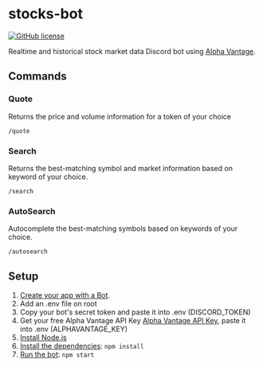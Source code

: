 # stocks-bot
[![GitHub license](https://img.shields.io/badge/license-MIT-blue.svg)](https://github.com/rafael89/stocks-bot/blob/main/LICENSE)

Realtime and historical stock market data Discord bot using [Alpha Vantage](https://www.alphavantage.co/).

## Commands
### Quote
Returns the price and volume information for a token of your choice

`/quote`

### Search

Returns the best-matching symbol and market information based on keyword of your choice.

`/search`

### AutoSearch

Autocomplete the best-matching symbols based on keywords of your choice.

`/autosearch`

## Setup
1. [Create your app with a Bot](https://discordapp.com/developers/applications/me).
2. Add an .env file on root
3. Copy your bot's secret token and paste it into .env (DISCORD_TOKEN)
4. Get your free Alpha Vantage API Key [Alpha Vantage API Key](https://www.alphavantage.co/support/#api-key), paste it into .env (ALPHAVANTAGE_KEY)
5. [Install Node.js](https://nodejs.org/en/download)
6. [Install the dependencies](./package.json): `npm install`
7. [Run the bot](./index.js): `npm start`
